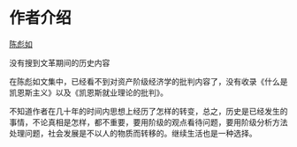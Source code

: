 # 作者介绍

[陈彪如 ](https://lib.ecnu.edu.cn/msk/grcl/list.htm)

没有搜到文革期间的历史内容

在陈彪如文集中，已经看不到对资产阶级经济学的批判内容了，没有收录《什么是凯恩斯主义》以及《凯恩斯就业理论的批判》。

不知道作者在几十年的时间内思想上经历了怎样的转变，总之，历史是已经发生的事情，不论真相是怎样，都不重要，要用阶级的观点看待问题，要用阶级分析方法处理问题，社会发展是不以人的物质而转移的。继续生活也是一种选择。
